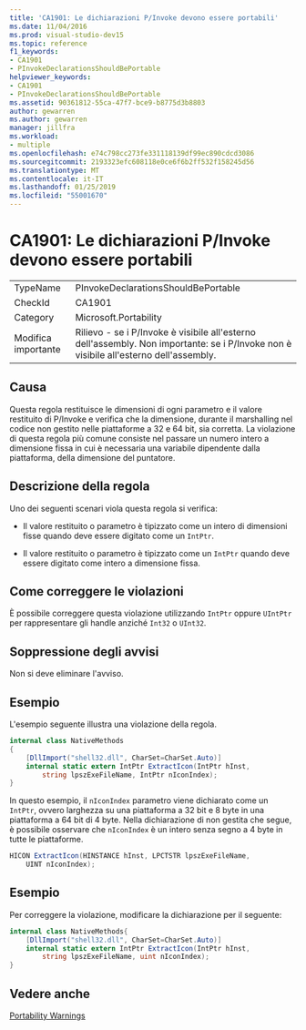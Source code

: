 ```yaml
---
title: 'CA1901: Le dichiarazioni P/Invoke devono essere portabili'
ms.date: 11/04/2016
ms.prod: visual-studio-dev15
ms.topic: reference
f1_keywords:
- CA1901
- PInvokeDeclarationsShouldBePortable
helpviewer_keywords:
- CA1901
- PInvokeDeclarationsShouldBePortable
ms.assetid: 90361812-55ca-47f7-bce9-b8775d3b8803
author: gewarren
ms.author: gewarren
manager: jillfra
ms.workload:
- multiple
ms.openlocfilehash: e74c798cc273fe331118139df99ec890cdcd3086
ms.sourcegitcommit: 2193323efc608118e0ce6f6b2ff532f158245d56
ms.translationtype: MT
ms.contentlocale: it-IT
ms.lasthandoff: 01/25/2019
ms.locfileid: "55001670"
---
```

# <a name="ca1901-pinvoke-declarations-should-be-portable"></a>CA1901: Le dichiarazioni P/Invoke devono essere portabili

|||
|-|-|
|TypeName|PInvokeDeclarationsShouldBePortable|
|CheckId|CA1901|
|Category|Microsoft.Portability|
|Modifica importante|Rilievo - se i P/Invoke è visibile all'esterno dell'assembly. Non importante: se i P/Invoke non è visibile all'esterno dell'assembly.|

## <a name="cause"></a>Causa
 Questa regola restituisce le dimensioni di ogni parametro e il valore restituito di P/Invoke e verifica che la dimensione, durante il marshalling nel codice non gestito nelle piattaforme a 32 e 64 bit, sia corretta. La violazione di questa regola più comune consiste nel passare un numero intero a dimensione fissa in cui è necessaria una variabile dipendente dalla piattaforma, della dimensione del puntatore.

## <a name="rule-description"></a>Descrizione della regola
 Uno dei seguenti scenari viola questa regola si verifica:

- Il valore restituito o parametro è tipizzato come un intero di dimensioni fisse quando deve essere digitato come un `IntPtr`.

- Il valore restituito o parametro è tipizzato come un `IntPtr` quando deve essere digitato come intero a dimensione fissa.

## <a name="how-to-fix-violations"></a>Come correggere le violazioni
 È possibile correggere questa violazione utilizzando `IntPtr` oppure `UIntPtr` per rappresentare gli handle anziché `Int32` o `UInt32`.

## <a name="when-to-suppress-warnings"></a>Soppressione degli avvisi
 Non si deve eliminare l'avviso.

## <a name="example"></a>Esempio
 L'esempio seguente illustra una violazione della regola.

```csharp
internal class NativeMethods
{
    [DllImport("shell32.dll", CharSet=CharSet.Auto)]
    internal static extern IntPtr ExtractIcon(IntPtr hInst,
        string lpszExeFileName, IntPtr nIconIndex);
}
```

 In questo esempio, il `nIconIndex` parametro viene dichiarato come un `IntPtr`, ovvero larghezza su una piattaforma a 32 bit e 8 byte in una piattaforma a 64 bit di 4 byte. Nella dichiarazione di non gestita che segue, è possibile osservare che `nIconIndex` è un intero senza segno a 4 byte in tutte le piattaforme.

```csharp
HICON ExtractIcon(HINSTANCE hInst, LPCTSTR lpszExeFileName,
    UINT nIconIndex);
```

## <a name="example"></a>Esempio
 Per correggere la violazione, modificare la dichiarazione per il seguente:

```csharp
internal class NativeMethods{
    [DllImport("shell32.dll", CharSet=CharSet.Auto)]
    internal static extern IntPtr ExtractIcon(IntPtr hInst,
        string lpszExeFileName, uint nIconIndex);
}
```

## <a name="see-also"></a>Vedere anche
 [Portability Warnings](../code-quality/portability-warnings.md)